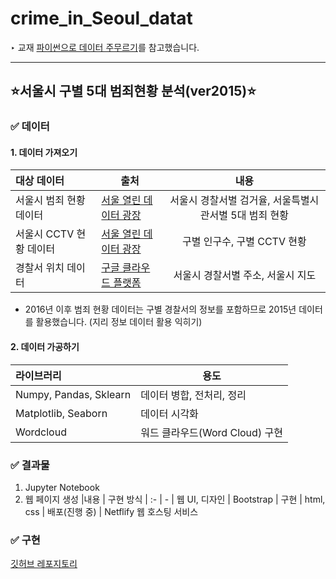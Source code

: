 # crime_in_Seoul_datat
‣ 교재 [파이썬으로 데이터 주무르기](http://www.yes24.com/Product/Goods/57670268)를 참고했습니다.

---

## ⭐️서울시 구별 5대 범죄현황 분석(ver2015)⭐️

### ✅ 데이터
#### 1. 데이터 가져오기
| 대상 데이터 | 출처 | 내용 
| :- | - | :-: | 
| 서울시 범죄 현황 데이터 | [서울 열린 데이터 광장](https://data.seoul.go.kr/dataList/datasetList.do)  | 서울시 경찰서별 검거율, 서울특별시 관서별 5대 범죄 현황
| 서울시 CCTV 현황 데이터 | [서울 열린 데이터 광장](https://data.seoul.go.kr/dataList/datasetList.do)  | 구별 인구수, 구별 CCTV 현황
| 경찰서 위치 데이터 | [구글 클라우드 플랫폼](https://console.cloud.google.com/apis/library/geocoding-backend.googleapis.com?project=quixotic-strand-305510) | 서울시 경찰서별 주소, 서울시 지도

+ 2016년 이후 범죄 현황 데이터는 구별 경찰서의 정보를 포함하므로 2015년 데이터를 활용했습니다. (지리 정보 데이터 활용 익히기)

#### 2. 데이터 가공하기
|라이브러리 | 용도
| :- | - 
| Numpy, Pandas, Sklearn| 데이터 병합, 전처리, 정리
| Matplotlib, Seaborn | 데이터 시각화 
| Wordcloud | 워드 클라우드(Word Cloud) 구현

### ✅ 결과물
1. Jupyter Notebook
2. 웹 페이지 생성
|내용 | 구현 방식 
| :- | - 
| 웹 UI, 디자인 | Bootstrap 
| 구현 | html, css 
| 배포(진행 중) | Netflify 웹 호스팅 서비스

### ✅ 구현
[깃허브 레포지토리](https://github.com/HyunJin0505/crime_in_Seoul_data)




